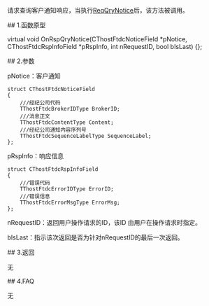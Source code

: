 <p>请求查询客户通知响应，当执行<a href="../../CTHOSTFTDCTRADERSPI/REQQRYNOTICE/">ReqQryNotice</a>后，该方法被调用。</p>
<span class="anchor" id="10bc591b-daa1-41b7-b2cd-d16cee00996c"></span>
## 1.函数原型
<p>virtual void OnRspQryNotice(CThostFtdcNoticeField *pNotice, CThostFtdcRspInfoField *pRspInfo, int nRequestID, bool bIsLast) {};</p>
<span class="anchor" id="06f4d137-4acc-4700-9d06-7250b21437df"></span>
## 2.参数
<p>pNotice：客户通知</p>
<pre><code>struct CThostFtdcNoticeField
{
    ///经纪公司代码
    TThostFtdcBrokerIDType BrokerID;
    ///消息正文
    TThostFtdcContentType Content;
    ///经纪公司通知内容序列号
    TThostFtdcSequenceLabelType SequenceLabel;
};
</code></pre>
<p>pRspInfo：响应信息</p>
<pre><code>struct CThostFtdcRspInfoField
{
    ///错误代码
    TThostFtdcErrorIDType ErrorID;
    ///错误信息
    TThostFtdcErrorMsgType ErrorMsg;
};
</code></pre>
<p>nRequestID：返回用户操作请求的ID，该ID 由用户在操作请求时指定。</p>
<p>bIsLast：指示该次返回是否为针对nRequestID的最后一次返回。</p>
<span class="anchor" id="5ba58f57-a5fe-4eae-b76d-867c8bc22cf4"></span>
## 3.返回
<p>无</p>
<span class="anchor" id="dce9711a-90bd-4485-b38d-61cd18bc5180"></span>
## 4.FAQ
<p>无</p>
